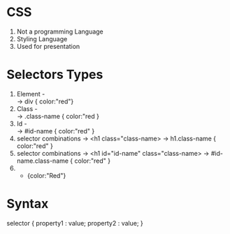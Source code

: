 # CSS
1. Not a programming Language
2. Styling Language
3. Used for presentation

# Selectors Types
1. Element - <DIV> -> div { color:"red"}
2. Class - <DIV class="class-name"> -> .class-name { color:"red }
3. Id - <DIV id="id-name"> ->  #id-name { color:"red" }
4. selector combinations -> <h1 class="class-name> -> h1.class-name { color:"red" }
5. selector combinations -> <h1 id="id-name" class="class-name> -> #id-name.class-name { color:"red" }
6. * {color:"Red"}


# Syntax
selector {
property1 : value;
property2 : value;
}
